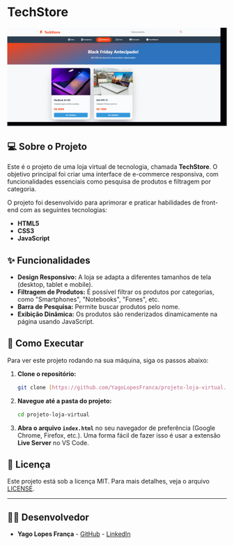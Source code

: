 # TechStore

<p align="center">
  <img src="https://raw.githubusercontent.com/YagoLopesFranca/projeto-loja-virtual/main/assets-demonstracao.gif/demonstracao.gif" alt="Demonstração do projeto TechStore mostrando filtro e busca">
</p>

## 💻 Sobre o Projeto

Este é o projeto de uma loja virtual de tecnologia, chamada **TechStore**. O objetivo principal foi criar uma interface de e-commerce responsiva, com funcionalidades essenciais como pesquisa de produtos e filtragem por categoria.

O projeto foi desenvolvido para aprimorar e praticar habilidades de front-end com as seguintes tecnologias:

-   **HTML5**
-   **CSS3**
-   **JavaScript**

## ✨ Funcionalidades

-   **Design Responsivo:** A loja se adapta a diferentes tamanhos de tela (desktop, tablet e mobile).
-   **Filtragem de Produtos:** É possível filtrar os produtos por categorias, como "Smartphones", "Notebooks", "Fones", etc.
-   **Barra de Pesquisa:** Permite buscar produtos pelo nome.
-   **Exibição Dinâmica:** Os produtos são renderizados dinamicamente na página usando JavaScript.

## 🚀 Como Executar

Para ver este projeto rodando na sua máquina, siga os passos abaixo:

1.  **Clone o repositório:**
    ```bash
    git clone [https://github.com/YagoLopesFranca/projeto-loja-virtual.git](https://github.com/YagoLopesFranca/projeto-loja-virtual.git)
    ```
2.  **Navegue até a pasta do projeto:**
    ```bash
    cd projeto-loja-virtual
    ```
3.  **Abra o arquivo `index.html`** no seu navegador de preferência (Google Chrome, Firefox, etc.). Uma forma fácil de fazer isso é usar a extensão **Live Server** no VS Code.

## 📄 Licença

Este projeto está sob a licença MIT. Para mais detalhes, veja o arquivo [LICENSE](LICENSE).

---

## 👨‍💻 Desenvolvedor

-   **Yago Lopes França** - [GitHub](https://github.com/YagoLopesFranca) - [LinkedIn](https://www.linkedin.com/in/yago-lopes-5a385b163/)
